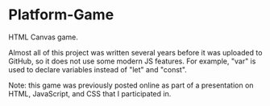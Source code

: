 # Platform-Game
HTML Canvas game. 

Almost all of this project was written several years before it was uploaded to GitHub, so it does not use
some modern JS features. For example, "var" is used to declare variables instead of "let" and "const".

Note: this game was previously posted online as part of a presentation on HTML, JavaScript, and CSS that I participated in.
